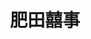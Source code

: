 ---
title:          肥田囍事
slug:           tgwl

names:
  english:      To Grow With Love
  previous:
genre:          時裝
episodes:       21

broadcast:
  start:        2005-06-24
  end:          2006-11-18
producer:       關永忠
starring:       胡杏兒、許志安、關禮傑、<mark>李施嬅</mark>、胡諾言
synopsis:       從小就胖嘟嘟的菲律賓華僑何美田（胡杏兒）在瘦身熱潮風行的香港受盡打擊。心灰意冷的她打算返回菲律賓，然而當她發現有人在她的畫上回應她對愛情的看法時，她決定留下來，去積極找尋那個他。田的老闆戴喜（許志安）對她肥胖的身形看不過眼，處處針對她。他沒有想過，自己竟有一天會愛上她。為了忘記田，他火速跟女友宋曼頤（姚嘉妮）結婚。另方面，一向對愛情充滿憧憬的田當上了婚禮策劃顧問，而她的第一個客人竟然是喜！
role:           supporting

characters:
  -
    fullname:       郭寶樂（Maggie）
    age:            24
    identity:       婚紗公司營業員
    appearance:     1-21
    personality:    夠義氣，對朋友慷慨，奈何揮霍成性，致令生活足襟見肘。對愛情猶如經營一盤生意，視結交男友為一項投資活動，時將追求者玩弄於股掌之中，認為合則來不合則去，但仍憧憬有一段美滿婚姻，跟所愛的人百頭到老。
    happenings:     寶樂自知天生美人胚子，但仍極力保持美好身段，不欲一絲鬆懈，故引來不少狂蜂浪蝶。寶樂眼見追求者眾，故對男友的要求亦高，時刻強調女人體重不能超過一百磅，男人年薪非要一百萬不可，視購物不看價錢為女人最大幸福，人生最大目標是在廿五歲前退休，嫁個有錢人。眼見限期將至，寶樂以最短時間爭取最大回報，即係同時擁有四個男友，且以不同的生日日期來應酬各人。寶樂看似對愛情不專，卻自有一番道理，認為婚姻乃女人最大成就，必需揀選條件最好，最適合自己的男人結婚，就算不擇手段亦視作理所當然。<br>正當寶樂忙於做個愛錢的女人，穿梭各式男友時，菲律賓的遠房親戚何美田（二人同年）卻為了逃避父親的催婚而來港投靠寶樂。寶樂得知田來港尋覓真愛，看田一身肥胖，已不存厚望，認為田此行是自討苦吃，不過本著情義，仍不住鼓勵，帶田四出尋‘草’。<br>寶樂表面照顧田起居生活，其實暗中跟鄉匯報，賺取報酬，伺機勸田返回馬拉，順從其父親之安排，乖乖結婚。豈料跟田的相處日久，竟被田的性格感染，漸漸認同田，衷心鼓勵田追尋真愛之餘，更助田創辦婚姻策劃公司，開展二人事業，為天下間有情人服務。<br>另一方面，樂被林森記茶餐廳太子爺林冠希追求，奈何冠希是個飲食無節制的胖子，寶樂根本看不上眼，但在金錢和物質的誘惑下，又甘於與冠希交往，但礙於面子問題，寶樂不斷催迫瘦身。冠希於是拋棄陋習，刻苦工作改變自己。寶樂對冠希亦因而改觀。奈何冠希成功瘦身後，自信大增，發覺自己還有很多選擇，沒必要跟寶樂一起，故另覓新歡而去。寶樂因此傷心不已，但在田的感染下，寶樂和冠希終明白建基於外貌的愛情，是多麼脆弱，毫無保障，最後痛改前非，以真情打動冠希，冠希浪子回頭，與樂譜出一段不驚天不動地，卻是動人的愛情故事…
---